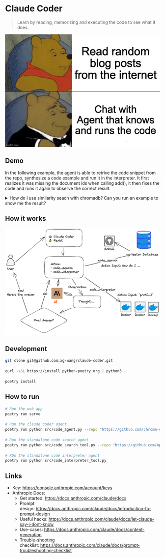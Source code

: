 # Claude Coder

> Learn by reading, memorizing and executing the code to see what it does.

![run-the-code](./docs/runs-the-code-bro.jpg)

## Demo

In the following example, the agent is able to retrive the code snippet from the repo, synthesize a code example and run it in the interpreter.
It first realizes it was missing the document ids when calling add(), it then fixes the code and runs it again to observe the correct result.

<details>
<summary>How do I use similarity seach with chromadb? Can you run an example to show me the result?</summary>

> Entering new AgentExecutor chain...

Here is how I would approach this question step-by-step:

**Thought**: To answer how to use similarity search in ChromaDB, I should first look up the documentation.

**Action**: code_search

**Action Input**: how to do similarity search in chromadb python

**Observation**:  Here is how to do similarity search in Chroma using Python:

First, create a Chroma client and collection:

```python
import chromadb

client = chromadb.Client()

collection = client.create_collection("my_documents")
```

Next, add some documents with embeddings to the collection:

```python
embeddings = [[0.1, 0.2, 0.3], [0.4, 0.5, 0.6]]
documents = ["Document 1", "Document 2"]

collection.add(documents=documents, embeddings=embeddings)
```

To search by similarity, use the `query` method and pass in the query embedding:

```python
query_embedding = [0.2, 0.3, 0.4]

results = collection.query(query_embeddings=[query_embedding], n_results=2)
```

This will return the 2 most similar results to the query embedding.

The `results` will contain the document texts, ids, scores, and other metadata.

So in summary:

1. Create client and collection
2. Add documents with embeddings
3. Query by passing query embedding to `collection.query()`

Let me know if you have any other questions!

**Thought**: Here is an example of using similarity search in ChromaDB with Python:

**Action**: code_interpreter

**Action Input**:
```python
import chromadb

client = chromadb.Client()

collection = client.create_collection("my_documents")

embeddings = [[0.1, 0.2, 0.3], [0.4, 0.5, 0.6]]
documents = ["Document 1", "Document 2"]

collection.add(documents=documents, embeddings=embeddings)

query_embedding = [0.2, 0.3, 0.4]

results = collection.query(query_embeddings=[query_embedding], n_results=2)

print(results)
```

**Observation**:
```
Traceback (most recent call last):
  File "<stdin>", line 10, in <module>
TypeError: Collection.add() missing 1 required positional argument: 'ids'
```

**Thought**: My example code had an error because I was missing the document ids when calling add(). Here is the fixed code:

**Action**: code_interpreter

**Action Input**:
```python
import chromadb

client = chromadb.Client()

collection = client.create_collection("my_documents")

embeddings = [[0.1, 0.2, 0.3], [0.4, 0.5, 0.6]]
documents = ["Document 1", "Document 2"]
ids = ["doc1", "doc2"]

collection.add(documents=documents, ids=ids, embeddings=embeddings)

query_embedding = [0.2, 0.3, 0.4]

results = collection.query(query_embeddings=[query_embedding], n_results=2)

print(results)
```

**Observation**:
```json
{'ids': [['doc1', 'doc2']], 'distances': [[0.030000001192092896, 0.12000000476837158]], 'metadatas': [[None, None]], 'embeddings': None, 'documents': [['Document 1', 'Document 2']]}
```

**Thought**: The example code successfully runs similarity search on a ChromaDB collection. It adds two documents with embeddings, then queries using a new embedding to find the most similar documents. The print output shows the query returned the expected documents, along with distances and other metadata.

**Final Answer**: Here is an example of using similarity search in ChromaDB with Python:

```python
import chromadb

client = chromadb.Client()

collection = client.create_collection("my_documents")

embeddings = [[0.1, 0.2, 0.3], [0.4, 0.5, 0.6]]
documents = ["Document 1", "Document 2"]
ids = ["doc1", "doc2"]

collection.add(documents=documents, ids=ids, embeddings=embeddings)

query_embedding = [0.2, 0.3, 0.4]

results = collection.query(query_embeddings=[query_embedding], n_results=2)

print(results)
```

This adds sample documents, indexes them by embedding, queries using a new embedding, and prints the most similar results. The key steps are creating a collection, adding docs with embeddings, and querying by embedding.

> Finished chain.

</details>

## How it works

![claude-coder](./docs/claude-coder-arch.png)

## Development

```sh
git clone git@github.com:xg-wang/claude-coder.git

curl -sSL https://install.python-poetry.org | python3 -

poetry install
```

## How to run

```sh
# Run the web app
poetry run serve

# Run the claude coder agent
poetry run python src/code_agent.py --repo "https://github.com/chroma-core/chroma" --query "How do I use chromadb? Can you run an example?"

# Run the standalone code search agent
poetry run python src/code_search_tool.py --repo "https://github.com/openai/whisper" --query 'what is whisper'

# RUn the standalone code interpreter agent
poetry run python src/code_interpreter_tool.py
```


## Links

- Key: https://console.anthropic.com/account/keys
- Anthropic Docs:
    - Get started: https://docs.anthropic.com/claude/docs
    - Prompt design: https://docs.anthropic.com/claude/docs/introduction-to-prompt-design
    - Useful hacks: https://docs.anthropic.com/claude/docs/let-claude-say-i-dont-know
    - Use-cases: https://docs.anthropic.com/claude/docs/content-generation
    - Trouble-shooting checklist: https://docs.anthropic.com/claude/docs/prompt-troubleshooting-checklist
